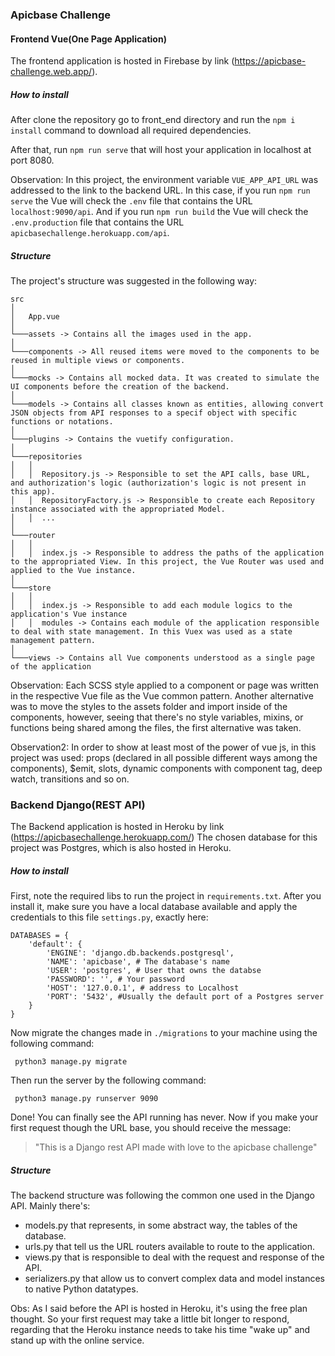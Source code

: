 ### Apicbase Challenge

#### Frontend Vue(One Page Application)
The frontend application is hosted in Firebase by link (https://apicbase-challenge.web.app/).

##### How to install
After clone the repository go to front_end directory and run the `npm i install` command to download all required dependencies.

After that, run `npm run serve` that will host your application in localhost at port 8080.

Observation: In this project, the environment variable `VUE_APP_API_URL` was addressed to the link to the backend URL.
In this case, if you run `npm run serve` the Vue will check the `.env` file that contains the URL `localhost:9090/api`.
And if you run `npm run build` the Vue will check the `.env.production` file that contains the URL `apicbasechallenge.herokuapp.com/api`.

##### Structure
The project's structure was suggested in the following way:
```
src
│
│   App.vue
│
└───assets -> Contains all the images used in the app.
│   
└───components -> All reused items were moved to the components to be reused in multiple views or components.
│   
└───mocks -> Contains all mocked data. It was created to simulate the UI components before the creation of the backend.
│   
└───models -> Contains all classes known as entities, allowing convert JSON objects from API responses to a specif object with specific functions or notations. 
│   
└───plugins -> Contains the vuetify configuration.
│   
└───repositories
│   │
│   │  Repository.js -> Responsible to set the API calls, base URL, and authorization's logic (authorization's logic is not present in this app).
│   │  RepositoryFactory.js -> Responsible to create each Repository instance associated with the appropriated Model.
│   │  ...
│   
└───router
│   │
│   │  index.js -> Responsible to address the paths of the application to the appropriated View. In this project, the Vue Router was used and applied to the Vue instance.
│
└───store
│   │
│   │  index.js -> Responsible to add each module logics to the application's Vue instance
│   │  modules -> Contains each module of the application responsible to deal with state management. In this Vuex was used as a state management pattern.
│   
└───views -> Contains all Vue components understood as a single page of the application

```
Observation: Each SCSS style applied to a component or page was written in the respective Vue file as the Vue common pattern. Another alternative was to move the styles to the assets folder and import inside of the components, however, seeing that there's no style variables, mixins, or functions being shared among the files, the first alternative was taken.

Observation2: In order to show at least most of the power of vue js, in this project was used: props (declared in all possible different ways among the components), $emit, slots, dynamic components with component tag, deep watch, transitions and so on.

### Backend Django(REST API)
The Backend application is hosted in Heroku by link (https://apicbasechallenge.herokuapp.com/) 
The chosen database for this project was Postgres, which is also hosted in Heroku. 

##### How to install

First, note the required libs to run the project in `requirements.txt`. After you install it, make sure you have a local database available and apply the credentials to this file `settings.py`, exactly here:

```
DATABASES = {
    'default': {
        'ENGINE': 'django.db.backends.postgresql',
        'NAME': 'apicbase', # The database's name
        'USER': 'postgres', # User that owns the databse
        'PASSWORD': '', # Your password
        'HOST': '127.0.0.1', # address to Localhost
        'PORT': '5432', #Usually the default port of a Postgres server
    }
}
```

Now migrate the changes made in `./migrations` to your machine using the following command:

```
 python3 manage.py migrate  
```

Then run the server by the following command:
```
 python3 manage.py runserver 9090 
```

Done! You can finally see the API running has never. Now if you make your first request though the URL base, you should receive the message:
> "This is a Django rest API made with love to the apicbase challenge"

##### Structure

The backend structure was following the common one used in the Django API. Mainly there's: 
- models.py that represents, in some abstract way, the tables of the database.
- urls.py that tell us the URL routers available to route to the application.
- views.py that is responsible to deal with the request and response of the API.
- serializers.py that allow us to convert complex data and model instances to native Python datatypes.
 
Obs: As I said before the API is hosted in Heroku, it's using the free plan thought. So your first request may take a little bit longer to respond, regarding that the Heroku instance needs to take his time "wake up" and stand up with the online service.
